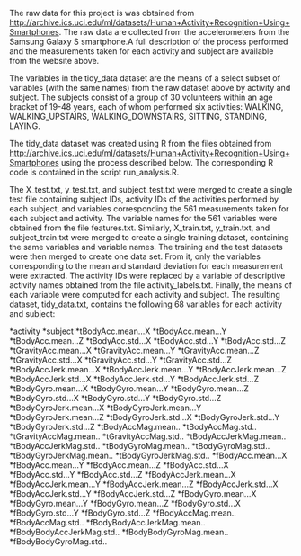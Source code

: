 The raw data for this project is was obtained from http://archive.ics.uci.edu/ml/datasets/Human+Activity+Recognition+Using+Smartphones.  The raw data are collected from the accelerometers from the Samsung Galaxy S smartphone.A full description of the process performed and the measurements taken for each activity and subject are available from the website above.  

The variables in the tidy_data dataset are the means of a select subset of variables (with the same names) from the raw dataset above by activity and subject. The subjects consist of a group of 30 volunteers within an age bracket of 19-48 years, each of whom performed six activities: WALKING, WALKING_UPSTAIRS, WALKING_DOWNSTAIRS, SITTING, STANDING, LAYING. 

The tidy_data dataset was created using R from the files obtained from http://archive.ics.uci.edu/ml/datasets/Human+Activity+Recognition+Using+Smartphones using the process described below. The corresponding R code is contained in the script run_analysis.R.

The X_test.txt, y_test.txt, and subject_test.txt were merged to create a single test file containing subject IDs, activity IDs of the activities performed by each subject, and variables corresponding the 561 measurements taken for each subject and activity. The variable names for the 561 variables were obtained from the file features.txt.  Similarly, X_train.txt, y_train.txt, and subject_train.txt were merged to create a single training dataset, containing the same variables and variable names. The training and the test datasets were then merged to create one data set. From it, only the variables corresponding to the mean and standard deviation for each measurement were extracted. The activity IDs were replaced by a variable of descriptive activity names obtained from the file activity_labels.txt. Finally, the means of each variable were computed for each activity and subject. The resulting dataset, tidy_data.txt, contains the following 68 variables for each activity and subject:

*activity
*subject
*tBodyAcc.mean...X 
*tBodyAcc.mean...Y
*tBodyAcc.mean...Z
*tBodyAcc.std...X
*tBodyAcc.std...Y
*tBodyAcc.std...Z
*tGravityAcc.mean...X
*tGravityAcc.mean...Y
*tGravityAcc.mean...Z
*tGravityAcc.std...X
*tGravityAcc.std...Y
*tGravityAcc.std...Z
*tBodyAccJerk.mean...X
*tBodyAccJerk.mean...Y
*tBodyAccJerk.mean...Z
*tBodyAccJerk.std...X
*tBodyAccJerk.std...Y
*tBodyAccJerk.std...Z
*tBodyGyro.mean...X
*tBodyGyro.mean...Y
*tBodyGyro.mean...Z
*tBodyGyro.std...X
*tBodyGyro.std...Y
*tBodyGyro.std...Z
*tBodyGyroJerk.mean...X
*tBodyGyroJerk.mean...Y
*tBodyGyroJerk.mean...Z
*tBodyGyroJerk.std...X
*tBodyGyroJerk.std...Y
*tBodyGyroJerk.std...Z
*tBodyAccMag.mean..
*tBodyAccMag.std..
*tGravityAccMag.mean..
*tGravityAccMag.std..
*tBodyAccJerkMag.mean..
*tBodyAccJerkMag.std..
*tBodyGyroMag.mean..
*tBodyGyroMag.std..
*tBodyGyroJerkMag.mean..
*tBodyGyroJerkMag.std..
*fBodyAcc.mean...X
*fBodyAcc.mean...Y
*fBodyAcc.mean...Z
*fBodyAcc.std...X
*fBodyAcc.std...Y
*fBodyAcc.std...Z
*fBodyAccJerk.mean...X
*fBodyAccJerk.mean...Y
*fBodyAccJerk.mean...Z
*fBodyAccJerk.std...X
*fBodyAccJerk.std...Y
*fBodyAccJerk.std...Z
*fBodyGyro.mean...X
*fBodyGyro.mean...Y
*fBodyGyro.mean...Z
*fBodyGyro.std...X
*fBodyGyro.std...Y
*fBodyGyro.std...Z
*fBodyAccMag.mean..
*fBodyAccMag.std..
*fBodyBodyAccJerkMag.mean..
*fBodyBodyAccJerkMag.std..
*fBodyBodyGyroMag.mean..
*fBodyBodyGyroMag.std..

